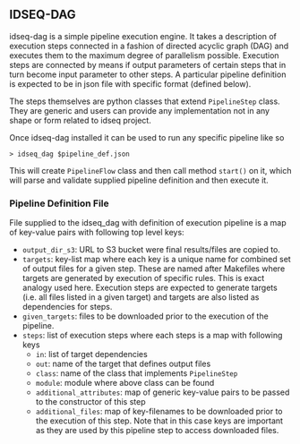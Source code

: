 ## IDSEQ-DAG
idseq-dag is a simple pipeline execution engine. It takes a description of execution steps
connected in a fashion of directed acyclic graph (DAG) and executes them to the maximum degree
of parallelism possible. Execution steps are connected by means if output parameters of certain
steps that in turn become input parameter to other steps. A particular pipeline definition
is expected to be in json file with specific format (defined below).

The steps themselves are python classes that extend `PipelineStep` class. They are generic 
and users can provide any implementation not in any shape or form related to idseq project. 

Once idseq-dag installed it can be used to run any specific pipeline like so

```shell
> idseq_dag $pipeline_def.json
```
This will create `PipelineFlow` class and then call method `start()` on it, which will
parse and validate supplied pipeline definition and then execute it.

### Pipeline Definition File
File supplied to the idseq_dag with definition of execution pipeline is a map of key-value 
pairs with following top level keys:

- `output_dir_s3`: URL to S3 bucket were final results/files are copied to.
- `targets`: key-list map where each key is a unique name for combined set of 
    output files for a given step. These are named after Makefiles where targets are 
    generated by execution of specific rules. This is exact analogy used here. 
    Execution steps are expected to generate targets (i.e. all files listed in 
    a given target) and targets are also listed as dependencies for steps.
- `given_targets`: files to be downloaded prior to the execution of the pipeline.
- `steps`: list of execution steps where each steps is a map with following keys
    - `in`: list of target dependencies
    - `out`: name of the target that defines output files
    - `class`: name of the class that implements `PipelineStep`
    - `module`: module where above class can be found
    - `additional_attributes`: map of generic key-value pairs to be passed to the constructor
        of this step
    - `additional_files`: map of key-filenames to be downloaded prior to the execution of this
        step. Note that in this case keys are important as they are used by this pipeline step
        to access downloaded files.
    
